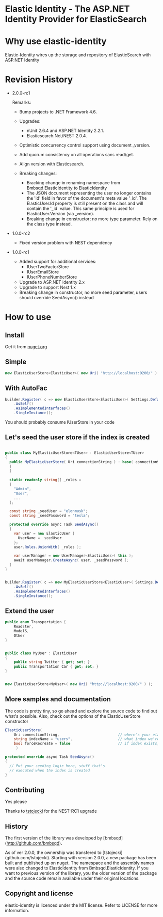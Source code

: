 Elastic Identity - The ASP.NET Identity Provider for ElasticSearch
==================================================================

Why use elastic-identity
========================

Elastic-Identity wires up the storage and repository of ElasticSearch with ASP.NET Identity


Revision History
==========

- 2.0.0-rc1 
  
  Remarks:
  - Bump projects to .NET Framework 4.6.
  - Upgrades:
     - nUnit 2.6.4 and ASP.NET Identity 2.2.1.
     - Elasticsearch.Net/NEST 2.0.4.
  - Optimistic concurrency control support using document _version.
  - Add quorum consistency on all operations sans read/get.
  - Align version with Elasticsearch.

  - Breaking changes:
	 - Bracking change in renaming namespace from Bmbsqd.ElasticIdentity to ElasticIdentity
     - The JSON document representing the user no longer contains the 'id' field in favor of the document's meta value '_id'. The ElasticUser.Id property is still present on the class and will contain the '_id' value. This same principle is used for ElasticUser.Version (via _version).
	 - Breaking change in constructor; no more type parameter. Rely on the class type instead.

- 1.0.0-rc2
  - Fixed version problem with NEST dependency  
- 1.0.0-rc1
  - Added support for additional services: 
     - IUserTwoFactorStore
     - IUserEmailStore
     - IUserPhoneNumberStore
  - Upgrade to ASP.NET Identity 2.x
  - Upgrade to support Nest 1.x
  - Breaking change in constructor, no more seed parameter, users should override SeedAsync() instead

How to use
==========

Install
-------
Get it from [nuget.org](https://www.nuget.org/packages/Bmbsqd.ElasticIdentity)

Simple
------

```csharp
new ElasticUserStore<ElasticUser>( new Uri( "http://localhost:9200/" ) );
```

With AutoFac
------------

```csharp
builder.Register( c => new ElasticUserStore<ElasticUser>( Settings.Default.UserServer ) )
	.AsSelf()
	.AsImplementedInterfaces()
	.SingleInstance();
```

You should probably consume IUserStore<ElasticUser> in your code


Let's seed the user store if the index is created
-------------------------------------------------

```csharp

public class MyElasticUserStore<TUser> : ElasticUserStore<TUser>
{
  public MyElasticUserStore( Uri connectionString ) : base( connectionString )
  {
  }
  
  static readonly string[] _roles =
  {
    "Admin", 
    "User", 
    ...
  };

  const string _seedUser = "elonmusk";
  const string _seedPassword = "tesla";

  protected override async Task SeedAsync()
  {
    var user = new ElasticUser {
      UserName = _seedUser
    };
    user.Roles.UnionWith( _roles );

    var userManager = new UserManager<ElasticUser>( this );
    await userManager.CreateAsync( user, _seedPassword );
  }
}


builder.Register( c => new MyElasticUserStore<ElasticUser>( Settings.Default.UserServer ) )
	.AsSelf()
	.AsImplementedInterfaces()
	.SingleInstance();
```


Extend the user
---------------

```csharp
public enum Transportation {
	Roadster,
	ModelS,
	Other
}


public class MyUser : ElasticUser
{
	public string Twitter { get; set; }
	public Transportation Car { get; set; }
}


new ElasticUserStore<MyUser>( new Uri( "http://localhost:9200/" ) );
```

More samples and documentation
------------------------------

The code is pretty tiny, so go ahead and explore the source code to find out what's possible.
Also, check out the options of the ElasticUserStore constructor

```csharp
ElasticUserStore( 
	Uri connectionString,							// where's your elasticsearch. Something like http://localhost:9200/ or http://users.tesla-co.internal/
	string indexName = "users",						// what index we're storing the users under. Defaults to "users"
	bool forceRecreate = false						// if index exists, drop it before creating it again.
	 )

protected override async Task SeedAsync()
{
  // Put your seeding logic here, stuff that's 
  // executed when the index is created 
}

```

Contributing
------------

Yes please

Thanks to [tstojecki](https://github.com/tstojecki) for the NEST-RC1 upgrade

History
-------
The first version of the library was developed by [bmbsqd] (http://github.com/bmbsqd). 

As of ver 2.0.0, the ownership was transfered to [tstojecki] (github.com/tstojecki). Starting with version 2.0.0, a new package has been built and published up on nuget. The namespace and the assembly names were also changed to ElasticIdentity from Bmbsqd.ElasticIdentity.
If you want to previous version of the library, you the older version of the package and the source code remain available under their original locations.

Copyright and license
---------------------

elastic-identity is licenced under the MIT license. Refer to LICENSE for more information.

